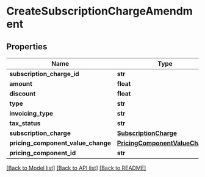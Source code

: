 # CreateSubscriptionChargeAmendment

## Properties
Name | Type | Description | Notes
------------ | ------------- | ------------- | -------------
**subscription_charge_id** | **str** |  | [optional] 
**amount** | **float** |  | 
**discount** | **float** |  | [optional] 
**type** | **str** |  | 
**invoicing_type** | **str** |  | 
**tax_status** | **str** |  | 
**subscription_charge** | [**SubscriptionCharge**](SubscriptionCharge.md) |  | [optional] 
**pricing_component_value_change** | [**PricingComponentValueChange**](PricingComponentValueChange.md) |  | [optional] 
**pricing_component_id** | **str** |  | [optional] 

[[Back to Model list]](../README.md#documentation-for-models) [[Back to API list]](../README.md#documentation-for-api-endpoints) [[Back to README]](../README.md)

